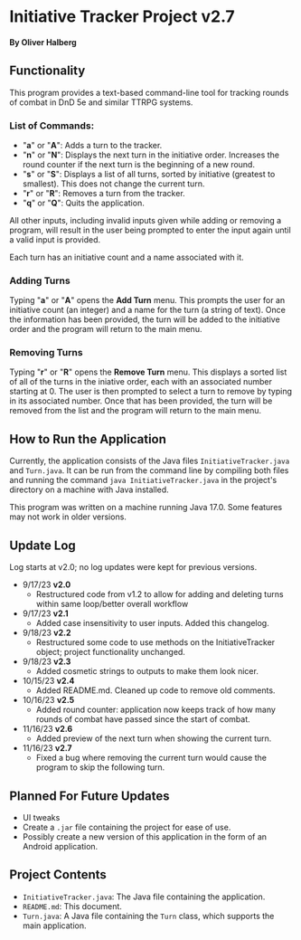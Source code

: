 # Initiative Tracker Project v2.7
#### By Oliver Halberg

## Functionality

This program provides a text-based command-line tool for tracking rounds of combat in DnD 5e and similar TTRPG systems. 

### List of Commands:
- "**a**" or "**A**": Adds a turn to the tracker.
- "**n**" or "**N**": Displays the next turn in the initiative order. Increases the round counter if the next turn is the beginning of a new round. 
- "**s**" or "**S**": Displays a list of all turns, sorted by initiative (greatest to smallest). This does not change the current turn.
- "**r**" or "**R**": Removes a turn from the tracker.
- "**q**" or "**Q**": Quits the application.

All other inputs, including invalid inputs given while adding or removing a program, will result in the user being prompted to enter the input again until a valid input is provided.

Each turn has an initiative count and a name associated with it. 

### Adding Turns

Typing "**a**" or "**A**" opens the **Add Turn** menu. This prompts the user for an initiative count (an integer) and a name for the turn (a string of text). Once the information has been provided, the turn will be added to the initiative order and the program will return to the main menu.

### Removing Turns

Typing "**r**" or "**R**" opens the **Remove Turn** menu. This displays a sorted list of all of the turns in the iniative order, each with an associated number starting at 0. The user is then prompted to select a turn to remove by typing in its associated number. Once that has been provided, the turn will be removed from the list and the program will return to the main menu.

## How to Run the Application

Currently, the application consists of the Java files `InitiativeTracker.java` and `Turn.java`. It can be run from the command line by compiling both files and running the command `java InitiativeTracker.java` in the project's directory on a machine with Java installed.

This program was written on a machine running Java 17.0. Some features may not work in older versions.

## Update Log

Log starts at v2.0; no log updates were kept for previous versions.

- 9/17/23 **v2.0** 
    - Restructured code from v1.2 to allow for adding and deleting turns within same loop/better overall workflow
- 9/17/23 **v2.1** 
    - Added case insensitivity to user inputs. Added this changelog.
- 9/18/23 **v2.2** 
    - Restructured some code to use methods on the InitiativeTracker object; project functionality unchanged.
- 9/18/23 **v2.3** 
    - Added cosmetic strings to outputs to make them look nicer.
- 10/15/23 **v2.4**
    - Added README.md. Cleaned up code to remove old comments.
- 10/16/23 **v2.5**
    - Added round counter: application now keeps track of how many rounds of combat have passed since the start of combat.
- 11/16/23 **v2.6**
    - Added preview of the next turn when showing the current turn.
- 11/16/23 **v2.7**
    - Fixed a bug where removing the current turn would cause the program to skip the following turn.

## Planned For Future Updates
- UI tweaks
- Create a `.jar` file containing the project for ease of use.
- Possibly create a new version of this application in the form of an Android application.

## Project Contents
- `InitiativeTracker.java`: The Java file containing the application.
- `README.md`: This document.
- `Turn.java`: A Java file containing the `Turn` class, which supports the main application.
